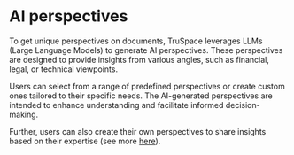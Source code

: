 # AI perspectives

To get unique perspectives on documents, TruSpace leverages LLMs (Large Language Models) to generate AI perspectives. These perspectives are designed to provide insights from various angles, such as financial, legal, or technical viewpoints.

Users can select from a range of predefined perspectives or create custom ones tailored to their specific needs. The AI-generated perspectives are intended to enhance understanding and facilitate informed decision-making.

Further, users can also create their own perspectives to share insights based on their expertise (see more [here](../Documents/Collaborate%20on%20documents.md)).